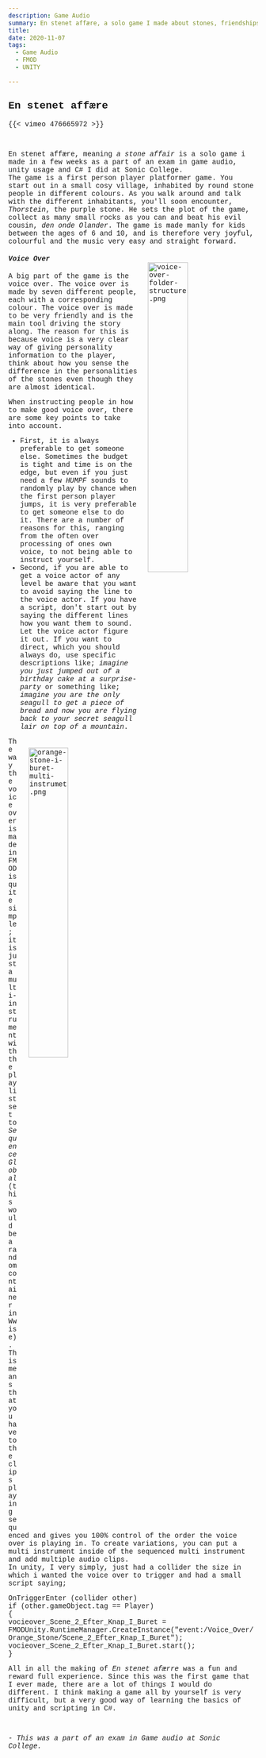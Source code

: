 ```yaml
---
description: Game Audio
summary: En stenet affære, a solo game I made about stones, friendships and an evil german cousin.
title: 
date: 2020-11-07
tags:
  - Game Audio
  - FMOD
  - UNITY

---
```


<a style="text-decoration:none;font-family:courier new;font-size:14px;text-decoration:none;">


<h2>En stenet affære</h2>

{{< vimeo 476665972 >}}


<br>

En stenet affære, meaning <em> a stone affair </em> is a solo game i made in a few weeks as a part of an exam in
game audio, unity usage and C# I did at Sonic College.
<br>
The game is a first person player platformer game. You start out in a small cosy village,
inhabited by round stone people in different colours.
As you walk around and talk with the different inhabitants, you'll soon encounter, <em>Thorstein</em>,
the purple stone. He sets the plot of the game, collect as many small rocks as you can and beat his evil cousin,
<em>den onde Olander</em>.
The game is made manly for kids between the ages of 6 and 10, and is therefore very joyful, colourful and the music
very easy and straight forward.

<img src="voice-over-folder-structure.png" alt="voice-over-folder-structure.png" align="right" width="40%" style="margin:20px">

<h4> <em> Voice Over</em> </h4>


A big part of the game is the voice over. The voice over is made by seven different people, each with a corresponding colour.
The voice over is made to be very friendly and is the main tool driving the story along.
The reason for this is because voice is a very clear way of giving personality information to the player, think about
how you sense the difference in the personalities of the stones even though they are almost identical.

When instructing people in how to make good voice over, there are some key points to take into account.
- First, it is always preferable to get someone else. Sometimes the budget is tight and time is on the edge, but even
if you just need a few <em>HUMPF</em> sounds to randomly play by chance when the first person player jumps, it is very preferable
to get someone else to do it. There are a number of reasons for this, ranging from the often over processing of ones own voice,
to not being able to instruct yourself.
- Second, if you are able to get a voice actor of any level be aware that you want to avoid saying the line to the voice actor.
If you have a script, don't start out by saying the different lines how you want them to sound. Let the voice actor figure it out.
If you want to direct, which you should always do, use specific descriptions like; <em>imagine you just jumped out of a birthday
cake at a surprise-party</em> or something like; <em>imagine you are the only seagull to get a piece of bread and now you are flying
back to your secret seagull lair on top of a mountain</em>.

<img src="orange-stone-i-buret-multi-instrumet.png" alt="orange-stone-i-buret-multi-instrumet.png" align="right" width="40%" style="margin:20px">


The way the voice over is made in FMOD is quite simple; it is just a multi-instrument with the playlist set to <em>Sequence Global</em>
(this would be a random container in Wwise).
This means that you have to the clips playing sequenced and gives you 100% control of the order the voice over is playing in.
To create variations, you can put a multi instrument inside of the sequenced multi instrument and add multiple audio clips.
<br>
In unity, I very simply, just had a collider the size in which i wanted the voice over to trigger and had a small script saying;

OnTriggerEnter (collider other)
<br>if (other.gameObject.tag == Player)
<br>{
<br>    vocieover_Scene_2_Efter_Knap_I_Buret = FMODUnity.RuntimeManager.CreateInstance("event:/Voice_Over/Orange_Stone/Scene_2_Efter_Knap_I_Buret");
<br>    vocieover_Scene_2_Efter_Knap_I_Buret.start();
<br>}


All in all the making of <em>En stenet afærre</em> was a fun and reward full experience.
Since this was the first game that I ever made, there are a lot of things I would do different.
I think making a game all by yourself is very difficult, but a very good way of learning the basics of unity and scripting in C#.

<br>

<em> - This was a part of an exam in Game audio at Sonic College.</em>

<br>
<br>
<br>
<br>
<br>
<br>
<br>
<br>
<br>
<br>
<br>
<br>
<br>
<br>
<br>
<br>
<br>
<br>
<br>
<br>
<br>
<br>
<br>
<br>
<br>
<br>
<br>
<br>

<center>
<img src="en-stenet-affere-start.gif" alt="en-stenet-affære-start.gif" align="center" width="60%">
</center>
 
<br>
<br>


<em>frederikbjorn.com - 2020</em>

<br>

</a>

